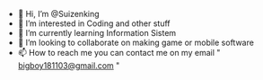 - 👋 Hi, I’m @Suizenking
- 👀 I’m interested in Coding and other stuff
- 🌱 I’m currently learning Information Sistem
- 💞️ I’m looking to collaborate on making game or mobile software
- 📫 How to reach me you can contact me on my email " bigboy181103@gmail.com "

<!---
Suizenking/Suizenking is a ✨ special ✨ repository because its `README.md` (this file) appears on your GitHub profile.
You can click the Preview link to take a look at your changes.
--->
